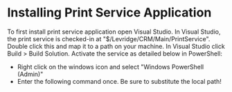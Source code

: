 # Installing Print Service Application
To first install print service application open Visual Studio.
In Visual Studio, the print service is checked-in at "$/Levridge/CRM/Main/PrintService".
Double click this and map it to a path on your machine.
In Visual Studio click Build > Build Solution.
Activate the service as detailed below in PowerShell:

- Right click on the windows icon and select "Windows PowerShell (Admin)"
- Enter the following command once. Be sure to substitute the local path!
   
 